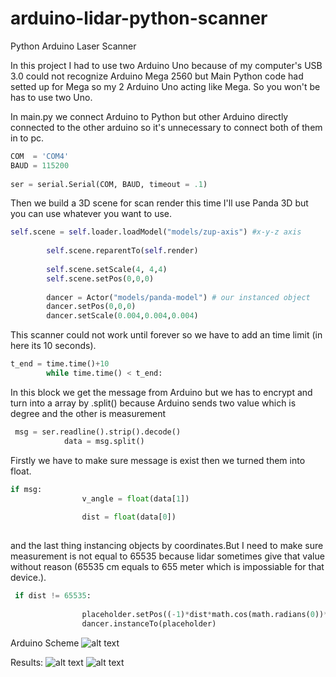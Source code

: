# arduino-lidar-python-scanner
Python Arduino Laser Scanner

In this project I had to use two Arduino Uno because of my computer's USB 3.0 could not recognize Arduino Mega 2560 but Main Python code had setted up for Mega so my 2 Arduino Uno acting like Mega.
So you won't be has to use two Uno.

In main.py we connect Arduino to Python but other Arduino directly connected to the other arduino so it's unnecessary to connect both of them in to pc.

```py
COM  = 'COM4'
BAUD = 115200
    
ser = serial.Serial(COM, BAUD, timeout = .1)
```


Then we build a 3D scene for scan render this time I'll use Panda 3D but you can use whatever you want to use.
```py
self.scene = self.loader.loadModel("models/zup-axis") #x-y-z axis
   
        self.scene.reparentTo(self.render)
        
        self.scene.setScale(4, 4,4)
        self.scene.setPos(0,0,0)
        
        dancer = Actor("models/panda-model") # our instanced object
        dancer.setPos(0,0,0)
        dancer.setScale(0.004,0.004,0.004)
```        

This scanner could not work until forever so we have to add an time limit (in here its 10 seconds).

```py
t_end = time.time()+10   
        while time.time() < t_end:
``` 
In this block we get the message from Arduino but we has to encrypt and turn into a array by .split() because Arduino sends two value which is degree and the other is measurement


```py
 msg = ser.readline().strip().decode()     
            data = msg.split()
``` 
Firstly we have to make sure message is exist then we turned them into float.
```py
if msg:            
                v_angle = float(data[1])              
            
                dist = float(data[0])
                
```                

and the last thing instancing objects by coordinates.But I need to make sure measurement is not equal to 65535 because lidar sometimes give that value without reason (65535 cm equals to 655 meter which is impossiable for that device.).
```py 
 if dist != 65535:
                
                placeholder.setPos((-1)*dist*math.cos(math.radians(0))*math.cos(math.radians(v_angle)), dist*math.cos(math.radians(0))*math.sin(math.radians(v_angle)),0)
                dancer.instanceTo(placeholder)
```                  
Arduino Scheme
![alt text](https://imgur.com/UnONcvD)


Results:
![alt text](https://imgur.com/2II52DF)
![alt text](https://imgur.com/tHwkaIq)
